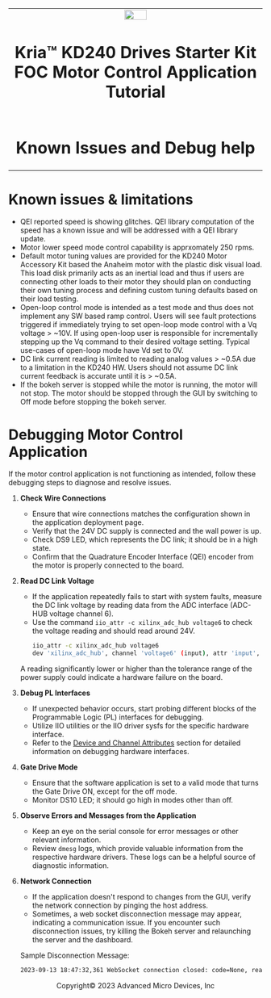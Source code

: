 <table class="sphinxhide">
 <tr>
   <td align="center"><img src="../../media/xilinx-logo.png" width="30%"/><h1> Kria&trade; KD240 Drives Starter Kit <br>FOC Motor Control Application Tutorial</h1>
   </td>
 </tr>
 <tr>
 <td align="center"><h1>Known Issues and Debug help</h1>

 </td>
 </tr>
</table>

# Known issues & limitations

* QEI reported speed is showing glitches. QEI library computation of the speed
has a known issue and will be addressed with a QEI library update.
* Motor lower speed mode control capability is apprxomately 250 rpms.
* Default motor tuning values are provided for the KD240 Motor Accessory Kit
based the Anaheim motor with the plastic disk visual load. This load disk
primarily acts as an inertial load and thus if users are connecting other loads
to their motor they should plan on conducting their own tuning process and
defining custom tuning defaults based on their load testing.
* Open-loop control mode is intended as a test mode and thus does not implement
any SW based ramp control. Users will see fault protections triggered if immediately
trying to set open-loop mode control with a Vq voltage > ~10V. If using open-loop
user is responsible for incrementally stepping up the Vq command to their desired
voltage setting.  Typical use-cases of open-loop mode have Vd set to 0V.
* DC link current reading is limited to reading analog values > ~0.5A due to a
limitation in the KD240 HW. Users should not assume DC link current feedback is
accurate until it is > ~0.5A.
* If the bokeh server is stopped while the motor is running, the motor will not
stop. The motor should be stopped through the GUI by switching to Off mode
before stopping the bokeh server.

# Debugging Motor Control Application

If the motor control application is not functioning as intended, follow these
debugging steps to diagnose and resolve issues.

1. **Check Wire Connections**
    - Ensure that wire connections matches the configuration shown in
the application deployment page.
    - Verify that the 24V DC supply is connected and the wall power is up.
    - Check DS9 LED, which represents the DC link; it should be in a high state.
    - Confirm that the Quadrature Encoder Interface (QEI) encoder from the motor
is properly connected to the board.

2. **Read DC Link Voltage**
    - If the application repeatedly fails to start with system faults,
measure the DC link voltage by reading data from the ADC interface
(ADC-HUB voltage channel 6).
    - Use the command `iio_attr -c xilinx_adc_hub voltage6` to check the
voltage reading and should read around 24V.
      ```bash
      iio_attr -c xilinx_adc_hub voltage6
      dev 'xilinx_adc_hub', channel 'voltage6' (input), attr 'input', value '25.116806030'
      ```
    A reading significantly lower or higher than the tolerance range of the power
    supply could indicate a hardware failure on the board.

3. **Debug PL Interfaces**
   - If unexpected behavior occurs, start probing different blocks of the
   Programmable Logic (PL) interfaces for debugging.
   - Utilize IIO utilities or the IIO driver sysfs for the specific hardware
   interface.
   - Refer to the [Device and Channel Attributes](./sw_arch.md#device-and-channel-attributes)
   section for detailed information on debugging hardware interfaces.

4. **Gate Drive Mode**
   - Ensure that the software application is set to a valid mode that turns
   the Gate Drive ON, except for the off mode.
   - Monitor DS10 LED; it should go high in modes other than off.

5. **Observe Errors and Messages from the Application**
   - Keep an eye on the serial console for error messages or other relevant
   information.
   - Review `dmesg` logs, which provide valuable information from the respective
   hardware drivers. These logs can be a helpful source of diagnostic information.

6. **Network Connection**
   - If the application doesn't respond to changes from the GUI, verify the network
   connection by pinging the host address.
   - Sometimes, a web socket disconnection message may appear, indicating a
   communication issue. If you encounter such disconnection issues, try killing the
   Bokeh server and relaunching the server and the dashboard.

   Sample Disconnection Message:
   ```bash
   2023-09-13 18:47:32,361 WebSocket connection closed: code=None, reason=None
   ``````

<!---

Licensed under the Apache License, Version 2.0 (the "License"); you may not use
this file except in compliance with the License.

You may obtain a copy of the License at http://www.apache.org/licenses/LICENSE-2.0.

Unless required by applicable law or agreed to in writing, software distributed
under the License is distributed on an "AS IS" BASIS, WITHOUT WARRANTIES OR
CONDITIONS OF ANY KIND, either express or implied. See the License for the
specific language governing permissions and limitations under the License.

-->

<p class="sphinxhide" align="center">Copyright&copy; 2023 Advanced Micro Devices, Inc</p>
